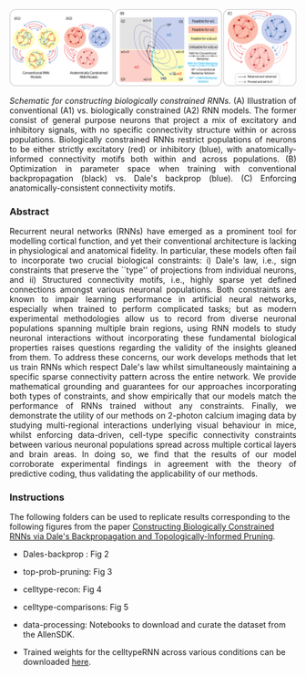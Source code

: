![Schematic for constructing biologically constrained RNNs](/images/celltype-connectivity-schematic-general.png)
<div style="text-align: justify;">
  <em>Schematic for constructing biologically constrained RNNs.</em> (A) Illustration of conventional (A1) vs. biologically constrained (A2) RNN models. The former consist of general purpose neurons that project a mix of excitatory and inhibitory signals, with no specific connectivity structure within or across populations.
    Biologically constrained RNNs restrict populations of neurons to be either strictly excitatory (red) or inhibitory (blue), with anatomically-informed connectivity motifs both within and across populations.
    (B) Optimization in parameter space when training with conventional backpropagation (black) vs. Dale's backprop (blue).
    (C) Enforcing anatomically-consistent connectivity motifs.
</div>

### Abstract

<div style="text-align: justify;">
Recurrent neural networks (RNNs) have emerged as a prominent tool for modelling cortical function, and yet their conventional architecture is lacking in physiological and anatomical fidelity.
In particular, these models often fail to incorporate two crucial biological constraints: i) Dale's law, i.e., sign constraints that preserve the ``type'' of projections from individual neurons, and ii) Structured connectivity motifs, i.e., highly sparse yet defined connections amongst various neuronal populations.
Both constraints are known to impair learning performance in artificial neural networks, especially when trained to perform complicated tasks; but as modern experimental methodologies allow us to record from diverse neuronal populations spanning multiple brain regions, using RNN models to study neuronal interactions without incorporating these fundamental biological properties raises questions regarding the validity of the insights gleaned from them.
To address these concerns, our work develops methods that let us train RNNs which respect Dale's law whilst simultaneously maintaining a specific sparse connectivity pattern across the entire network.
We provide mathematical grounding and guarantees for our approaches incorporating both types of constraints, and show empirically that our models match the performance of RNNs trained without any constraints.
Finally, we demonstrate the utility of our methods on 2-photon calcium imaging data by studying multi-regional interactions underlying visual behaviour in mice, whilst enforcing data-driven, cell-type specific connectivity constraints between various neuronal populations spread across multiple cortical layers and brain areas.
In doing so, we find that the results of our model corroborate experimental findings in agreement with the theory of predictive coding, thus validating the applicability of our methods.
</div>

### Instructions
The following folders can be used to replicate results corresponding to the following figures from the paper <a href="" target="_blank">Constructing Biologically Constrained RNNs via Dale's Backpropagation and Topologically-Informed Pruning</a>.
- Dales-backprop : Fig 2
- top-prob-pruning: Fig 3
- celltype-recon: Fig 4
- celltype-comparisons: Fig 5

- data-processing: Notebooks to download and curate the dataset from the AllenSDK.
- Trained weights for the celltypeRNN across various conditions can be downloaded <a href="https://www.dropbox.com/scl/fi/7x3gpd2gvo0k0pktvdg9n/celltypeRNN-trained-weights.zip?rlkey=wz6jp2nn1wnjlvud062s65ato&st=m1vfgju7&dl=0" target="_blank">here</a>.
